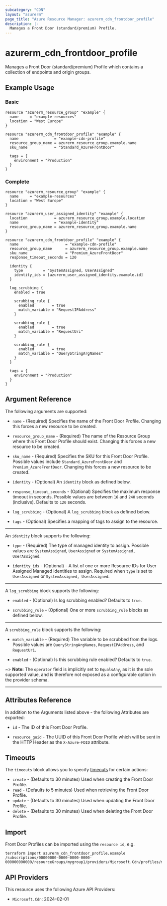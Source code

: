 ```yaml
---
subcategory: "CDN"
layout: "azurerm"
page_title: "Azure Resource Manager: azurerm_cdn_frontdoor_profile"
description: |-
  Manages a Front Door (standard/premium) Profile.
---
```


# azurerm_cdn_frontdoor_profile

Manages a Front Door (standard/premium) Profile which contains a collection of endpoints and origin groups.

## Example Usage

### Basic

```hcl
resource "azurerm_resource_group" "example" {
  name     = "example-resources"
  location = "West Europe"
}

resource "azurerm_cdn_frontdoor_profile" "example" {
  name                = "example-cdn-profile"
  resource_group_name = azurerm_resource_group.example.name
  sku_name            = "Standard_AzureFrontDoor"

  tags = {
    environment = "Production"
  }
}
```

### Complete

```hcl
resource "azurerm_resource_group" "example" {
  name     = "example-resources"
  location = "West Europe"
}

resource "azurerm_user_assigned_identity" "example" {
  location            = azurerm_resource_group.example.location
  name                = "example-identity"
  resource_group_name = azurerm_resource_group.example.name
}

resource "azurerm_cdn_frontdoor_profile" "example" {
  name                     = "example-cdn-profile"
  resource_group_name      = azurerm_resource_group.example.name
  sku_name                 = "Premium_AzureFrontDoor"
  response_timeout_seconds = 120

  identity {
    type         = "SystemAssigned, UserAssigned"
    identity_ids = [azurerm_user_assigned_identity.example.id]
  }

  log_scrubbing {
    enabled = true

    scrubbing_rule {
      enabled        = true
      match_variable = "RequestIPAddress"
    }

    scrubbing_rule {
      enabled        = true
      match_variable = "RequestUri"
    }

    scrubbing_rule {
      enabled        = true
      match_variable = "QueryStringArgNames"
    }
  }

  tags = {
    environment = "Production"
  }
}
```

## Argument Reference

The following arguments are supported:

* `name` - (Required) Specifies the name of the Front Door Profile. Changing this forces a new resource to be created.

* `resource_group_name` - (Required) The name of the Resource Group where this Front Door Profile should exist. Changing this forces a new resource to be created.

* `sku_name` - (Required) Specifies the SKU for this Front Door Profile. Possible values include `Standard_AzureFrontDoor` and `Premium_AzureFrontDoor`. Changing this forces a new resource to be created.

* `identity` - (Optional) An `identity` block as defined below.

* `response_timeout_seconds` - (Optional) Specifies the maximum response timeout in seconds. Possible values are between `16` and `240` seconds (inclusive). Defaults to `120` seconds.

* `log_scrubbing` - (Optional) A `log_scrubbing` block as defined below.

* `tags` - (Optional) Specifies a mapping of tags to assign to the resource.


---

An `identity` block supports the following:

* `type` - (Required) The type of managed identity to assign. Possible values are `SystemAssigned`, `UserAssigned` or `SystemAssigned, UserAssigned`.

* `identity_ids` - (Optional) - A list of one or more Resource IDs for User Assigned Managed identities to assign. Required when `type` is set to `UserAssigned` or `SystemAssigned, UserAssigned`.

---

A `log_scrubbing` block supports the following:

* `enabled` - (Optional) Is log scrubbing enabled? Defaults to `true`.

* `scrubbing_rule` - (Optional) One or more `scrubbing_rule` blocks as defined below.

---

A `scrubbing_rule` block supports the following:

* `match_variable` - (Required) The variable to be scrubbed from the logs. Possible values are `QueryStringArgNames`, `RequestIPAddress`, and `RequestUri`.

* `enabled` - (Optional) Is this scrubbing rule enabled? Defaults to `true`.

~> **Note:** The `operator` field is implicitly set to `EqualsAny`, as it is the sole supported value, and is therefore not exposed as a configurable option in the provider schema.

---

## Attributes Reference

In addition to the Arguments listed above - the following Attributes are exported:

* `id` - The ID of this Front Door Profile.

* `resource_guid` - The UUID of this Front Door Profile which will be sent in the HTTP Header as the `X-Azure-FDID` attribute.

## Timeouts

The `timeouts` block allows you to specify [timeouts](https://www.terraform.io/language/resources/syntax#operation-timeouts) for certain actions:

* `create` - (Defaults to 30 minutes) Used when creating the Front Door Profile.
* `read` - (Defaults to 5 minutes) Used when retrieving the Front Door Profile.
* `update` - (Defaults to 30 minutes) Used when updating the Front Door Profile.
* `delete` - (Defaults to 30 minutes) Used when deleting the Front Door Profile.

## Import

Front Door Profiles can be imported using the `resource id`, e.g.

```shell
terraform import azurerm_cdn_frontdoor_profile.example /subscriptions/00000000-0000-0000-0000-000000000000/resourceGroups/mygroup1/providers/Microsoft.Cdn/profiles/myprofile1
```

## API Providers
<!-- This section is generated, changes will be overwritten -->
This resource uses the following Azure API Providers:

* `Microsoft.Cdn`: 2024-02-01
